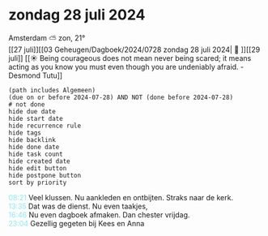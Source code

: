 # zondag 28 juli 2024

Amsterdam ⛅ zon, 21°<br>[[27 juli]][[03 Geheugen/Dagboek/2024/0728 zondag 28 juli 2024| 📓 ]][[29 juli]]
[[☀️ Being courageous does not mean never being scared; it means acting as you know you must even though you are undeniably afraid. - Desmond Tutu]]
```tasks
(path includes Algemeen)
(due on or before 2024-07-28) AND NOT (done before 2024-07-28)
# not done
hide due date
hide start date
hide recurrence rule
hide tags
hide backlink
hide done date
hide task count
hide created date
hide edit button
hide postpone button 
sort by priority 
```
<p style="padding-left: 2.7em; text-indent: -2.7em; margin: 0"><font color=#8be9f0>08:21</font>  Veel klussen. Nu aankleden en ontbijten. Straks naar de kerk. </p>   
<p style="padding-left: 2.7em; text-indent: -2.7em; margin: 0"><font color=#8be9f0>13:35</font>  Dat was de dienst. Nu even taakjes,  </p>   
<p style="padding-left: 2.7em; text-indent: -2.7em; margin: 0"><font color=#8be9f0>16:46</font>  Nu even dagboek afmaken. Dan chester vrijdag. </p>   
<p style="padding-left: 2.7em; text-indent: -2.7em; margin: 0"><font color=#8be9f0>23:04</font>  Gezellig gegeten bij Kees en Anna </p>   